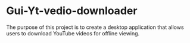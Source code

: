 # Gui-Yt-vedio-downloader
The purpose of this project is to create a desktop application that allows users to download YouTube videos for offline viewing.
